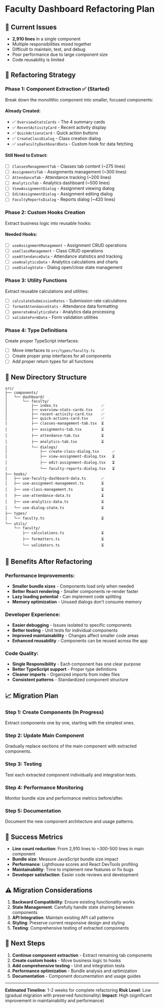 # Faculty Dashboard Refactoring Plan

## 🚨 Current Issues

- **2,910 lines** in a single component
- Multiple responsibilities mixed together
- Difficult to maintain, test, and debug
- Poor performance due to large component size
- Code reusability is limited

## 🎯 Refactoring Strategy

### Phase 1: Component Extraction ✅ (Started)

Break down the monolithic component into smaller, focused components:

#### Already Created:

- ✅ `OverviewStatsCards` - The 4 summary cards
- ✅ `RecentActivityCard` - Recent activity display
- ✅ `QuickActionsCard` - Quick action buttons
- ✅ `CreateClassDialog` - Class creation dialog
- ✅ `useFacultyDashboardData` - Custom hook for data fetching

#### Still Need to Extract:

- [ ] `ClassesManagementTab` - Classes tab content (~275 lines)
- [ ] `AssignmentsTab` - Assignments management (~300 lines)
- [ ] `AttendanceTab` - Attendance tracking (~200 lines)
- [ ] `AnalyticsTab` - Analytics dashboard (~500 lines)
- [ ] `ViewAssignmentDialog` - Assignment viewing dialog
- [ ] `EditAssignmentDialog` - Assignment editing dialog
- [ ] `FacultyReportsDialog` - Reports dialog (~420 lines)

### Phase 2: Custom Hooks Creation

Extract business logic into reusable hooks:

#### Needed Hooks:

- [ ] `useAssignmentManagement` - Assignment CRUD operations
- [ ] `useClassManagement` - Class CRUD operations
- [ ] `useAttendanceData` - Attendance statistics and tracking
- [ ] `useAnalyticsData` - Analytics calculations and charts
- [ ] `useDialogState` - Dialog open/close state management

### Phase 3: Utility Functions

Extract reusable calculations and utilities:

- [ ] `calculateSubmissionRates` - Submission rate calculations
- [ ] `formatAttendanceStats` - Attendance data formatting
- [ ] `generateAnalyticsData` - Analytics data processing
- [ ] `validateFormData` - Form validation utilities

### Phase 4: Type Definitions

Create proper TypeScript interfaces:

- [ ] Move interfaces to `src/types/faculty.ts`
- [ ] Create proper prop interfaces for all components
- [ ] Add proper return types for all functions

## 📁 New Directory Structure

```
src/
├── components/
│   └── dashboard/
│       └── faculty/
│           ├── index.ts                    ✅
│           ├── overview-stats-cards.tsx    ✅
│           ├── recent-activity-card.tsx    ✅
│           ├── quick-actions-card.tsx      ✅
│           ├── classes-management-tab.tsx  ⏳
│           ├── assignments-tab.tsx         ⏳
│           ├── attendance-tab.tsx          ⏳
│           ├── analytics-tab.tsx           ⏳
│           └── dialogs/
│               ├── create-class-dialog.tsx      ✅
│               ├── view-assignment-dialog.tsx   ⏳
│               ├── edit-assignment-dialog.tsx   ⏳
│               └── faculty-reports-dialog.tsx   ⏳
├── hooks/
│   ├── use-faculty-dashboard-data.ts       ✅
│   ├── use-assignment-management.ts        ⏳
│   ├── use-class-management.ts             ⏳
│   ├── use-attendance-data.ts              ⏳
│   ├── use-analytics-data.ts               ⏳
│   └── use-dialog-state.ts                 ⏳
├── types/
│   └── faculty.ts                          ⏳
└── utils/
    └── faculty/
        ├── calculations.ts                 ⏳
        ├── formatters.ts                   ⏳
        └── validators.ts                   ⏳
```

## 🚀 Benefits After Refactoring

### Performance Improvements:

- **Smaller bundle sizes** - Components load only when needed
- **Better React rendering** - Smaller components re-render faster
- **Lazy loading potential** - Can implement code splitting
- **Memory optimization** - Unused dialogs don't consume memory

### Developer Experience:

- **Easier debugging** - Issues isolated to specific components
- **Better testing** - Unit tests for individual components
- **Improved maintainability** - Changes affect smaller code areas
- **Enhanced reusability** - Components can be reused across the app

### Code Quality:

- **Single Responsibility** - Each component has one clear purpose
- **Better TypeScript support** - Proper type definitions
- **Cleaner imports** - Organized imports from index files
- **Consistent patterns** - Standardized component structure

## 📈 Migration Plan

### Step 1: Create Components (In Progress)

Extract components one by one, starting with the simplest ones.

### Step 2: Update Main Component

Gradually replace sections of the main component with extracted components.

### Step 3: Testing

Test each extracted component individually and integration tests.

### Step 4: Performance Monitoring

Monitor bundle size and performance metrics before/after.

### Step 5: Documentation

Document the new component architecture and usage patterns.

## 🎯 Success Metrics

- **Line count reduction**: From 2,910 lines to ~300-500 lines in main component
- **Bundle size**: Measure JavaScript bundle size impact
- **Performance**: Lighthouse scores and React DevTools profiling
- **Maintainability**: Time to implement new features or fix bugs
- **Developer satisfaction**: Easier code reviews and development

## ⚠️ Migration Considerations

1. **Backward Compatibility**: Ensure existing functionality works
2. **State Management**: Carefully handle state sharing between components
3. **API Integration**: Maintain existing API call patterns
4. **Styling**: Preserve current responsive design and styling
5. **Testing**: Comprehensive testing of extracted components

## 🔄 Next Steps

1. **Continue component extraction** - Extract remaining tab components
2. **Create custom hooks** - Move business logic to hooks
3. **Add comprehensive testing** - Unit and integration tests
4. **Performance optimization** - Bundle analysis and optimization
5. **Documentation** - Component documentation and usage guides

---

**Estimated Timeline**: 1-2 weeks for complete refactoring
**Risk Level**: Low (gradual migration with preserved functionality)
**Impact**: High (significant improvement in maintainability and performance)
